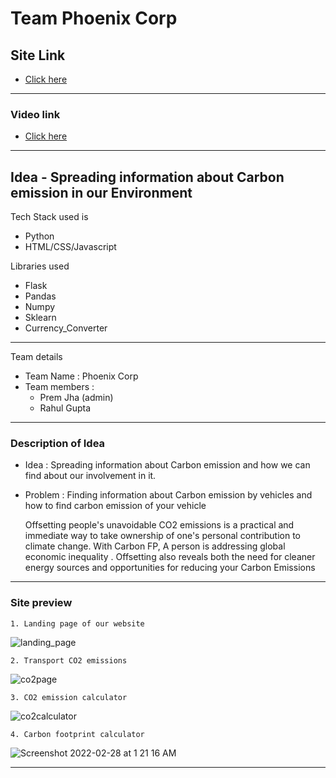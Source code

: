 # Team Phoenix Corp

## Site Link 
  - [Click here](https://carbon-emiss.herokuapp.com/)
  
---
 ### Video link

- [Click here](https://www.loom.com/share/7ddc857dac1744e0b48c7cfefc742a6a)

---
    
## Idea - Spreading information about Carbon emission in our Environment

Tech Stack used is 
- Python 
- HTML/CSS/Javascript

Libraries used 
- Flask 
- Pandas 
- Numpy 
- Sklearn
- Currency_Converter

---
 Team details
- Team Name : Phoenix Corp
- Team members : 
  * Prem Jha (admin)
  * Rahul Gupta
---
### Description of Idea

- Idea : Spreading information about Carbon emission and how we can find about our involvement in it. 
- Problem : Finding information about Carbon emission by vehicles and how to find carbon emission of your vehicle

    Offsetting people's unavoidable CO2 emissions is a practical and immediate way to take ownership of one's personal contribution to climate change. With Carbon FP, A person is  addressing global economic inequality . Offsetting also reveals both the need for cleaner energy sources and opportunities for reducing your Carbon Emissions


---
### Site preview 

    1. Landing page of our website 
    
![landing_page](https://user-images.githubusercontent.com/63935255/155897461-df8e1493-2352-4b60-8dea-5b6d92473fcf.png)
     
    2. Transport CO2 emissions 
![co2page](https://user-images.githubusercontent.com/63935255/155897504-60dc3fcb-fdcd-47fd-a08b-24e8c77e76ce.png)


    3. CO2 emission calculator 
![co2calculator](https://user-images.githubusercontent.com/63935255/155897542-4d30e8fa-f893-4dbb-a523-7e00c606594c.png)

    4. Carbon footprint calculator 
![Screenshot 2022-02-28 at 1 21 16 AM](https://user-images.githubusercontent.com/63935255/155897567-209157ad-eafd-450b-8da9-c601df6e030c.png)



---

